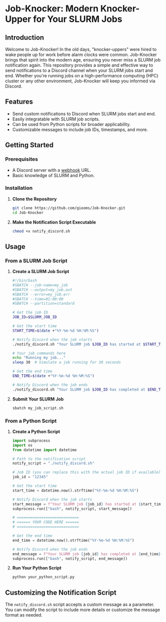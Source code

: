 # Job-Knocker: Modern Knocker-Upper for Your SLURM Jobs

## Introduction

Welcome to Job-Knocker! In the old days, "knocker-uppers" were hired to wake people up for work before alarm clocks were common. Job-Knocker brings that spirit into the modern age, ensuring you never miss a SLURM job notification again. This repository provides a simple and effective way to send notifications to a Discord channel when your SLURM jobs start and end. Whether you're running jobs on a high-performance computing (HPC) cluster or any other environment, Job-Knocker will keep you informed via Discord.

## Features

- Send custom notifications to Discord when SLURM jobs start and end.
- Easily integratable with SLURM job scripts.
- Can be used from Python scripts for broader applicability.
- Customizable messages to include job IDs, timestamps, and more.

## Getting Started

### Prerequisites

- A Discord server with a [webhook](https://support.discord.com/hc/en-us/articles/228383668-Intro-to-Webhooks) URL.
- Basic knowledge of SLURM and Python.

### Installation

1. **Clone the Repository**
   ```bash
   git clone https://github.com/giooms/Job-Knocker.git
   cd Job-Knocker
   ```

2. **Make the Notification Script Executable**
   ```bash
   chmod +x notify_discord.sh
   ```

## Usage

### From a SLURM Job Script

1. **Create a SLURM Job Script**
   ```bash
   #!/bin/bash
   #SBATCH --job-name=my_job
   #SBATCH --output=my_job.out
   #SBATCH --error=my_job.err
   #SBATCH --time=01:00:00
   #SBATCH --partition=standard

   # Get the job ID
   JOB_ID=$SLURM_JOB_ID

   # Get the start time
   START_TIME=$(date +"%Y-%m-%d %H:%M:%S")

   # Notify Discord when the job starts
   ./notify_discord.sh "Your SLURM job $JOB_ID has started at $START_TIME."

   # Your job commands here
   echo "Running my job..."
   sleep 30  # Simulate a job running for 30 seconds

   # Get the end time
   END_TIME=$(date +"%Y-%m-%d %H:%M:%S")

   # Notify Discord when the job ends
   ./notify_discord.sh "Your SLURM job $JOB_ID has completed at $END_TIME."
   ```

2. **Submit Your SLURM Job**
   ```bash
   sbatch my_job_script.sh
   ```

### From a Python Script

1. **Create a Python Script**
   ```python
   import subprocess
   import os
   from datetime import datetime

   # Path to the notification script
   notify_script = "./notify_discord.sh"

   # Job ID (you can replace this with the actual job ID if available)
   job_id = "12345"

   # Get the start time
   start_time = datetime.now().strftime("%Y-%m-%d %H:%M:%S")

   # Notify Discord when the job starts
   start_message = f"Your SLURM job {job_id} has started at {start_time}."
   subprocess.run(["bash", notify_script, start_message])

   # ============================
   # ====== YOUR CODE HERE ======
   # ============================

   # Get the end time
   end_time = datetime.now().strftime("%Y-%m-%d %H:%M:%S")

   # Notify Discord when the job ends
   end_message = f"Your SLURM job {job_id} has completed at {end_time}."
   subprocess.run(["bash", notify_script, end_message])
   ```

2. **Run Your Python Script**
   ```bash
   python your_python_script.py
   ```

## Customizing the Notification Script

The `notify_discord.sh` script accepts a custom message as a parameter. You can modify the script to include more details or customize the message format as needed.
